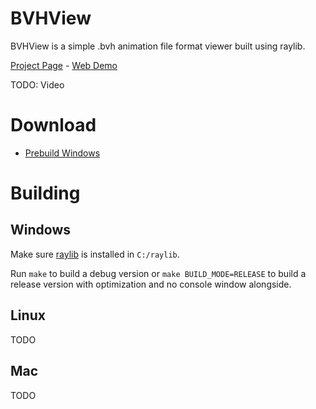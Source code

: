 # BVHView

BVHView is a simple .bvh animation file format viewer built using raylib.

[Project Page]() - [Web Demo]()

TODO: Video

# Download

* [Prebuild Windows]()

# Building

## Windows

Make sure [raylib](https://www.raylib.com/) is installed in `C:/raylib`.

Run `make` to build a debug version or `make BUILD_MODE=RELEASE` to build a 
release version with optimization and no console window alongside.

## Linux

TODO

## Mac

TODO